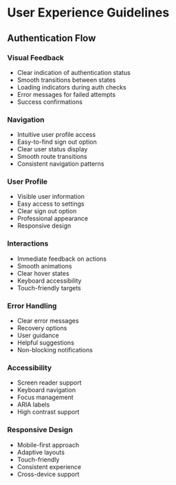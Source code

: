 # User Experience Guidelines

## Authentication Flow

### Visual Feedback
- Clear indication of authentication status
- Smooth transitions between states
- Loading indicators during auth checks
- Error messages for failed attempts
- Success confirmations

### Navigation
- Intuitive user profile access
- Easy-to-find sign out option
- Clear user status display
- Smooth route transitions
- Consistent navigation patterns

### User Profile
- Visible user information
- Easy access to settings
- Clear sign out option
- Professional appearance
- Responsive design

### Interactions
- Immediate feedback on actions
- Smooth animations
- Clear hover states
- Keyboard accessibility
- Touch-friendly targets

### Error Handling
- Clear error messages
- Recovery options
- User guidance
- Helpful suggestions
- Non-blocking notifications

### Accessibility
- Screen reader support
- Keyboard navigation
- Focus management
- ARIA labels
- High contrast support

### Responsive Design
- Mobile-first approach
- Adaptive layouts
- Touch-friendly
- Consistent experience
- Cross-device support